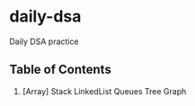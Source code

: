 # daily-dsa
Daily DSA practice

## Table of Contents
 1. [Array] 
 Stack
 LinkedList
 Queues
 Tree
 Graph

